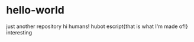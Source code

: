 # hello-world
just another repository
hi humans!
hubot escript{that is what I'm made of!}
interesting

